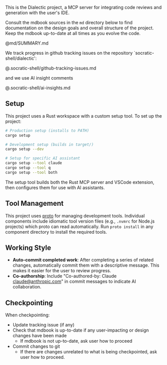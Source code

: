This is the Dialectic project, a MCP server for integrating code reviews and generation with the user's IDE.

Consult the mdbook sources in the `md` directory below to find documentation on the design goals and overall structure of the project. Keep the mdbook up-to-date at all times as you evolve the code.

@md/SUMMARY.md

We track progress in github tracking issues on the repository `socratic-shell/dialectic':

@.socratic-shell/github-tracking-issues.md

and we use AI insight comments

@.socratic-shell/ai-insights.md

## Setup

This project uses a Rust workspace with a custom setup tool. To set up the project:

```bash
# Production setup (installs to PATH)
cargo setup

# Development setup (builds in target/)
cargo setup --dev

# Setup for specific AI assistant
cargo setup --tool claude
cargo setup --tool q
cargo setup --tool both
```

The setup tool builds both the Rust MCP server and VSCode extension, then configures them for use with AI assistants.

## Tool Management

This project uses [proto](https://moonrepo.dev/proto) for managing development tools. Individual components include idiomatic tool version files (e.g., `.nvmrc` for Node.js projects) which proto can read automatically. Run `proto install` in any component directory to install the required tools.

## Working Style

* **Auto-commit completed work**: After completing a series of related changes, automatically commit them with a descriptive message. This makes it easier for the user to review progress.
* **Co-authorship**: Include "Co-authored-by: Claude <claude@anthropic.com>" in commit messages to indicate AI collaboration.

## Checkpointing

When checkpointing:

* Update tracking issue (if any)
* Check that mdbook is up-to-date if any user-impacting or design changes have been made
    * If mdbook is not up-to-date, ask user how to proceed
* Commit changes to git
    * If there are changes unrelated to what is being checkpointed, ask user how to proceed.